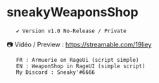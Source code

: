 # sneakyWeaponsShop

       ✔️ Version v1.0 No-Release / Private 
📷 Vidéo / Preview : https://streamable.com/19liey
       
       FR : Armuerie en RageUi (script simple)
       EN : WeaponShop in RageUI (simple script)
       My Discord : Sneaky'#6666
